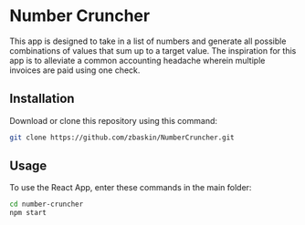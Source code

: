 # Number Cruncher

This app is designed to take in a list of numbers and generate all possible combinations of values that sum up to a target value. The inspiration for this app is to alleviate a common accounting headache wherein multiple invoices are paid using one check. 

## Installation

Download or clone this repository using this command:

```bash
git clone https://github.com/zbaskin/NumberCruncher.git
```

## Usage

To use the React App, enter these commands in the main folder:
```bash
cd number-cruncher
npm start
```
